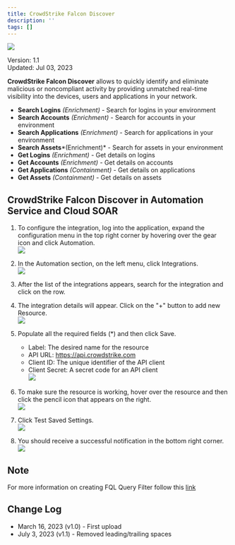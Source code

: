 ```yaml
---
title: CrowdStrike Falcon Discover
description: ''
tags: []
---
```


![](/img/platform-services/automation-service/app-central/logos/crowdstrike-falcon-discover.png)

Version: 1.1  
Updated: Jul 03, 2023

**CrowdStrike Falcon Discover** allows to quickly identify and eliminate malicious or noncompliant activity by providing unmatched real-time visibility into the devices, users and applications in your network.
* **Search Logins** *(Enrichment)* - Search for logins in your environment
* **Search Accounts** *(Enrichment)* - Search for accounts in your environment
* **Search Applications** *(Enrichment)* - Search for applications in your environment
* **Search Assets***(Enrichment)* - Search for assets in your environment
* **Get Logins** *(Enrichment)* - Get details on logins
* **Get Accounts** *(Enrichment)* - Get details on accounts
* **Get Applications** *(Containment)* - Get details on applications
* **Get Assets** *(Containment)* - Get details on assets

## CrowdStrike Falcon Discover in Automation Service and Cloud SOAR

1. To configure the integration, log into the application, expand the configuration menu in the top right corner by hovering over the gear icon and click Automation. <br/>![](/img/platform-services/automation-service/app-central/integrations/crowdstrike-falcon-discover/crowdstrike-falcon-discover-1.png)

1. In the Automation section, on the left menu, click Integrations. <br/>![](/img/platform-services/automation-service/app-central/integrations/crowdstrike-falcon-discover/crowdstrike-falcon-discover-2.png)

1. After the list of the integrations appears, search for the integration and click on the row.

1. The integration details will appear. Click on the "+" button to add new Resource. <br/>![](/img/platform-services/automation-service/app-central/integrations/crowdstrike-falcon-discover/crowdstrike-falcon-discover-3.png)

1. Populate all the required fields (\*) and then click Save.
   * Label: The desired name for the resource
   * API URL: https://api.crowdstrike.com
   * Client ID: The unique identifier of the API client
   * Client Secret: A secret code for an API client <br/>![](/img/platform-services/automation-service/app-central/integrations/crowdstrike-falcon-discover/crowdstrike-falcon-discover-4.png)

1. To make sure the resource is working, hover over the resource and then click the pencil icon that appears on the right. <br/>![](/img/platform-services/automation-service/app-central/integrations/crowdstrike-falcon-discover/crowdstrike-falcon-discover-5.png)

1. Click Test Saved Settings. <br/>![](/img/platform-services/automation-service/app-central/integrations/crowdstrike-falcon-discover/crowdstrike-falcon-discover-6.png)

1. You should receive a successful notification in the bottom right corner. <br/>![](/img/platform-services/automation-service/app-central/integrations/crowdstrike-falcon-discover/crowdstrike-falcon-discover-7.png)

## Note
For more information on creating FQL Query Filter follow this [link](https://falcon.crowdstrike.com/documentation/45/falcon-query-language-fql)    

## Change Log

* March 16, 2023 (v1.0) - First upload
* July 3, 2023 (v1.1) - Removed leading/trailing spaces
